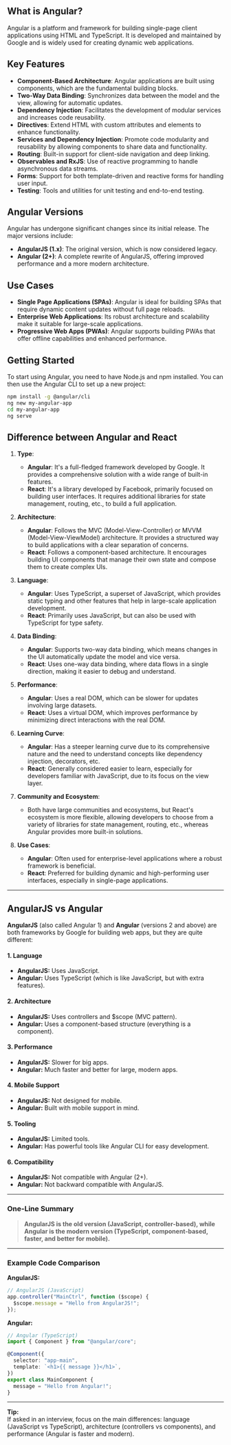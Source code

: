 ## What is Angular?

Angular is a platform and framework for building single-page client applications using HTML and TypeScript. It is developed and maintained by Google and is widely used for creating dynamic web applications.

## Key Features

- **Component-Based Architecture**: Angular applications are built using components, which are the fundamental building blocks.
- **Two-Way Data Binding**: Synchronizes data between the model and the view, allowing for automatic updates.
- **Dependency Injection**: Facilitates the development of modular services and increases code reusability.
- **Directives**: Extend HTML with custom attributes and elements to enhance functionality.
- **Services and Dependency Injection**: Promote code modularity and reusability by allowing components to share data and functionality.
- **Routing**: Built-in support for client-side navigation and deep linking.
- **Observables and RxJS**: Use of reactive programming to handle asynchronous data streams.
- **Forms**: Support for both template-driven and reactive forms for handling user input.
- **Testing**: Tools and utilities for unit testing and end-to-end testing.

## Angular Versions

Angular has undergone significant changes since its initial release. The major versions include:

- **AngularJS (1.x)**: The original version, which is now considered legacy.
- **Angular (2+)**: A complete rewrite of AngularJS, offering improved performance and a more modern architecture.

## Use Cases

- **Single Page Applications (SPAs)**: Angular is ideal for building SPAs that require dynamic content updates without full page reloads.
- **Enterprise Web Applications**: Its robust architecture and scalability make it suitable for large-scale applications.
- **Progressive Web Apps (PWAs)**: Angular supports building PWAs that offer offline capabilities and enhanced performance.

## Getting Started

To start using Angular, you need to have Node.js and npm installed. You can then use the Angular CLI to set up a new project:

```bash
npm install -g @angular/cli
ng new my-angular-app
cd my-angular-app
ng serve
```

## Difference between Angular and React

1. **Type**:

   - **Angular**: It's a full-fledged framework developed by Google. It provides a comprehensive solution with a wide range of built-in features.
   - **React**: It's a library developed by Facebook, primarily focused on building user interfaces. It requires additional libraries for state management, routing, etc., to build a full application.

2. **Architecture**:

   - **Angular**: Follows the MVC (Model-View-Controller) or MVVM (Model-View-ViewModel) architecture. It provides a structured way to build applications with a clear separation of concerns.
   - **React**: Follows a component-based architecture. It encourages building UI components that manage their own state and compose them to create complex UIs.

3. **Language**:

   - **Angular**: Uses TypeScript, a superset of JavaScript, which provides static typing and other features that help in large-scale application development.
   - **React**: Primarily uses JavaScript, but can also be used with TypeScript for type safety.

4. **Data Binding**:

   - **Angular**: Supports two-way data binding, which means changes in the UI automatically update the model and vice versa.
   - **React**: Uses one-way data binding, where data flows in a single direction, making it easier to debug and understand.

5. **Performance**:

   - **Angular**: Uses a real DOM, which can be slower for updates involving large datasets.
   - **React**: Uses a virtual DOM, which improves performance by minimizing direct interactions with the real DOM.

6. **Learning Curve**:

   - **Angular**: Has a steeper learning curve due to its comprehensive nature and the need to understand concepts like dependency injection, decorators, etc.
   - **React**: Generally considered easier to learn, especially for developers familiar with JavaScript, due to its focus on the view layer.

7. **Community and Ecosystem**:

   - Both have large communities and ecosystems, but React's ecosystem is more flexible, allowing developers to choose from a variety of libraries for state management, routing, etc., whereas Angular provides more built-in solutions.

8. **Use Cases**:
   - **Angular**: Often used for enterprise-level applications where a robust framework is beneficial.
   - **React**: Preferred for building dynamic and high-performing user interfaces, especially in single-page applications.

---

## **AngularJS vs Angular**

**AngularJS** (also called Angular 1) and **Angular** (versions 2 and above) are both frameworks by Google for building web apps, but they are quite different:

#### 1. **Language**

- **AngularJS:** Uses JavaScript.
- **Angular:** Uses TypeScript (which is like JavaScript, but with extra features).

#### 2. **Architecture**

- **AngularJS:** Uses controllers and $scope (MVC pattern).
- **Angular:** Uses a component-based structure (everything is a component).

#### 3. **Performance**

- **AngularJS:** Slower for big apps.
- **Angular:** Much faster and better for large, modern apps.

#### 4. **Mobile Support**

- **AngularJS:** Not designed for mobile.
- **Angular:** Built with mobile support in mind.

#### 5. **Tooling**

- **AngularJS:** Limited tools.
- **Angular:** Has powerful tools like Angular CLI for easy development.

#### 6. **Compatibility**

- **AngularJS:** Not compatible with Angular (2+).
- **Angular:** Not backward compatible with AngularJS.

---

### **One-Line Summary**

> **AngularJS is the old version (JavaScript, controller-based), while Angular is the modern version (TypeScript, component-based, faster, and better for mobile).**

---

### **Example Code Comparison**

**AngularJS:**

```javascript
// AngularJS (JavaScript)
app.controller("MainCtrl", function ($scope) {
  $scope.message = "Hello from AngularJS!";
});
```

**Angular:**

```typescript
// Angular (TypeScript)
import { Component } from "@angular/core";

@Component({
  selector: "app-main",
  template: `<h1>{{ message }}</h1>`,
})
export class MainComponent {
  message = "Hello from Angular!";
}
```

---

**Tip:**  
If asked in an interview, focus on the main differences: language (JavaScript vs TypeScript), architecture (controllers vs components), and performance (Angular is faster and modern).
